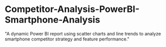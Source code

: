 # Competitor-Analysis-PowerBI-Smartphone-Analysis
"A dynamic Power BI report using scatter charts and line trends to analyze smartphone competitor strategy and feature performance."
